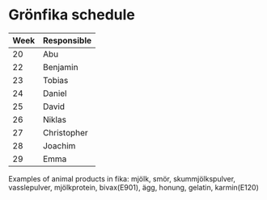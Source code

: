 # Grönfika schedule

| Week   | Responsible   |
| ------ | ------------- |
| 20     | Abu           |
| 22     | Benjamin      |
| 23     | Tobias        |
| 24     | Daniel        |
| 25     | David         |
| 26     | Niklas        |
| 27     | Christopher   |
| 28     | Joachim       |
| 29     | Emma          |

Examples of animal products in fika:
mjölk, smör, skummjölkspulver, vasslepulver, mjölkprotein, bivax(E901), ägg, honung, gelatin, karmin(E120)

